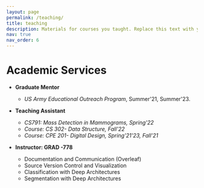 ```yaml
---
layout: page
permalink: /teaching/
title: teaching
description: Materials for courses you taught. Replace this text with your description.
nav: true
nav_order: 6
---
```


Academic Services
======

- **Graduate Mentor**
  - *US Army Educational Outreach Program*, Summer'21, Summer'23.

- **Teaching Assistant**
  - *CS791: Mass Detection in Mammograms, Spring'22*
  - *Course: CS 302- Data Structure, Fall'22*
  - *Course: CPE 201- Digital Design, Spring'21'23, Fall'21*

- **Instructor: GRAD -778**
  - Documentation and Communication (Overleaf)
  - Source Version Control and Visualization
  - Classification with Deep Architectures
  - Segmentation with Deep Architectures

